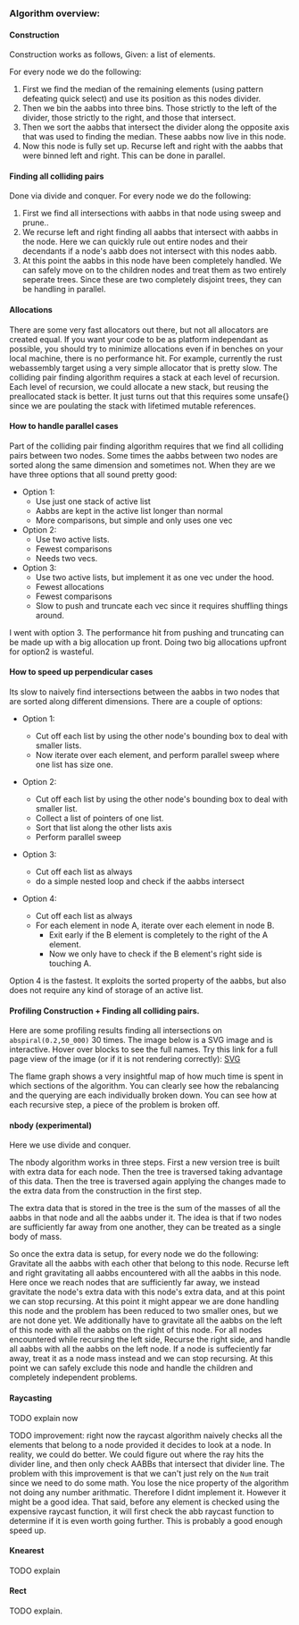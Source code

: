 
### Algorithm overview:


#### Construction

Construction works as follows, Given: a list of elements.

For every node we do the following:
1. First we find the median of the remaining elements (using pattern defeating quick select) and use its position as this nodes divider.
2. Then we bin the aabbs into three bins. Those strictly to the left of the divider, those strictly to the right, and those that intersect.
3. Then we sort the aabbs that intersect the divider along the opposite axis that was used to finding the median. These aabbs now live in this node.
4. Now this node is fully set up. Recurse left and right with the aabbs that were binned left and right. This can be done in parallel.


#### Finding all colliding pairs

Done via divide and conquer. For every node we do the following:
1) First we find all intersections with aabbs in that node using sweep and prune..
2) We recurse left and right finding all aabbs that intersect with aabbs in the node.
	Here we can quickly rule out entire nodes and their decendants if a node's aabb does not intersect
	with this nodes aabb.
3) At this point the aabbs in this node have been completely handled. We can safely move on to the children nodes 
   and treat them as two entirely seperate trees. Since these are two completely disjoint trees, they can be handling in
   parallel.


#### Allocations

There are some very fast allocators out
there, but not all allocators are created equal. If you want your code to be as platform independant as possible,
you should try to minimize allocations even if in benches on your local machine, there is no performance hit. For example, currently the rust webassembly target using a very simple allocator that is pretty slow. The colliding pair
finding algorithm requires a stack at each level of recursion. Each level of recursion, we could allocate a new stack,
but reusing the preallocated stack is better. It just turns out that this requires some unsafe{} since we are poulating the stack with lifetimed mutable references. 



#### How to handle parallel cases

Part of the colliding pair finding algorithm requires that we find all colliding pairs between two nodes. 
Some times the aabbs between two nodes are sorted along the same dimension and sometimes not. When they are
we have three options that all sound pretty good:

* Option 1:
	* Use just one stack of active list
	* Aabbs are kept in the active list longer than normal
	* More comparisons, but simple and only uses one vec
* Option 2:
	* Use two active lists. 
	* Fewest comparisons
	* Needs two vecs.
* Option 3:
	* Use two active lists, but implement it as one vec under the hood.
	* Fewest allocations
	* Fewest comparisons
	* Slow to push and truncate each vec since it requires shuffling things around.


I went with option 3. The performance hit from pushing and truncating can be made up with a big allocation up front.
Doing two big allocations upfront for option2 is wasteful.


#### How to speed up perpendicular cases

Its slow to naively find intersections between the aabbs in two nodes that are sorted along different dimensions.
There are a couple of options:

* Option 1:
	* Cut off each list by using the other node's bounding box to deal with smaller lists.
	* Now iterate over each element, and perform parallel sweep where one list has size one.

* Option 2:
	* Cut off each list by using the other node's bounding box to deal with smaller list.
	* Collect a list of pointers of one list. 
	* Sort that list along the other lists axis
	* Perform parallel sweep 

* Option 3:
	* Cut off each list as always
	* do a simple nested loop and check if the aabbs intersect

* Option 4:
	* Cut off each list as always
	* For each element in node A, iterate over each element in node B.
		* Exit early if the B element is completely to the right of the A element.
		* Now we only have to check if the B element's right side is touching A.
		
Option 4 is the fastest. It exploits the sorted property of the aabbs, but also does not require
any kind of storage of an active list.

#### Profiling Construction + Finding all colliding pairs.

Here are some profiling results finding all intersections on `abspiral(0.2,50_000)` 30 times. 
The image below is a SVG image and is interactive. Hover over blocks to see the full names.
Try this link for a full page view of the image (or if it is not rendering correctly): [SVG](graphs/flamegraph.svg)

<object class="p" data="graphs/flamegraph.svg" type="image/svg+xml" style="width: 100%;">
</object>

The flame graph shows a very insightful map of how much time is spent in which sections of the algorithm.
You can clearly see how the rebalancing and the querying are each individually broken down.
You can see how at each recursive step, a piece of the problem is broken off.



#### nbody (experimental)

Here we use divide and conquer.

The nbody algorithm works in three steps. First a new version tree is built with extra data for each node. Then the tree is traversed taking advantage of this data. Then the tree is traversed again applying the changes made to the extra data from the construction in the first step.

The extra data that is stored in the tree is the sum of the masses of all the aabbs in that node and all the aabbs under it. The idea is that if two nodes are sufficiently far away from one another, they can be treated as a single body of mass.

So once the extra data is setup, for every node we do the following:
	Gravitate all the aabbs with each other that belong to this node.
	Recurse left and right gravitating all aabbs encountered with all the aabbs in this node.
		Here once we reach nodes that are sufficiently far away, we instead gravitate the node's extra data with this node's extra data, and at this point we can stop recursing.
	At this point it might appear we are done handling this node and the problem has been reduced to two smaller ones, but we are not done yet. We additionally have to gravitate all the aabbs on the left of this node with all the aabbs on the right of this node.
    For all nodes encountered while recursing the left side,
    	Recurse the right side, and handle all aabbs with all the aabbs on the left node.
    	If a node is suffeciently far away, treat it as a node mass instead and we can stop recursing.
    At this point we can safely exclude this node and handle the children and completely independent problems.



#### Raycasting


TODO explain now

TODO improvement:
right now the raycast algorithm naively checks all the elements that belong to a node provided
it decides to look at a node. In reality, we could do better. We could figure out where the ray
hits the divider line, and then only check AABBs that intersect that divider line. The problem
with this improvement is that we can't just rely on the `Num` trait since we need to do some math.
You lose the nice property of the algorithm not doing any number arithmatic. Therefore I didnt implement
it. However it might be a good idea. That said, before any element is checked using the expensive raycast function, it will first check the abb
raycast function to determine if it is even worth going further. This is probably a good enough speed up.

#### Knearest

TODO explain


#### Rect

TODO explain.


